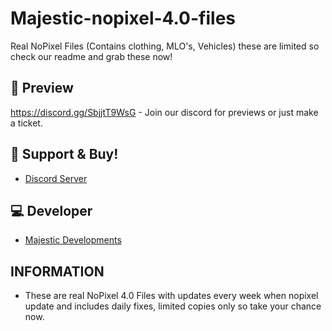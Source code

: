 # Majestic-nopixel-4.0-files
Real NoPixel Files (Contains clothing, MLO's, Vehicles) these are limited so check our readme and grab these now!

## 👀 Preview
https://discord.gg/SbjjtT9WsG - Join our discord for previews or just make a ticket. 

## 🤝 Support & Buy!
- [Discord Server](https://discord.gg/SbjjtT9WsG)

## 💻 Developer
- [Majestic Developments](https://discord.gg/SbjjtT9WsG)

## INFORMATION 

- These are real NoPixel 4.0 Files with updates every week when nopixel update and includes daily fixes, limited copies only so take your chance now.
